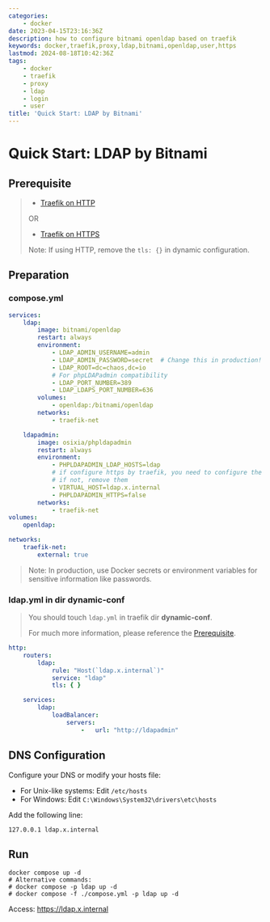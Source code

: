 ```yaml
---
categories:
    - docker
date: 2023-04-15T23:16:36Z
description: how to configure bitnami openldap based on traefik
keywords: docker,traefik,proxy,ldap,bitnami,openldap,user,https
lastmod: 2024-08-18T10:42:36Z
tags:
    - docker
    - traefik
    - proxy
    - ldap
    - login
    - user
title: 'Quick Start: LDAP by Bitnami'
---
```




# Quick Start: LDAP by Bitnami

## Prerequisite

> - [Traefik on HTTP](https://blog.yoooo.fun/quick-start-1-traefik.html)
>
> OR
>
> - [Traefik on HTTPS](https://blog.yoooo.fun/quick-start-1-1-traefik-ssl.html)
>
> Note: If using HTTP, remove the `tls: {}` in dynamic configuration.

## Preparation

### compose.yml

```yaml
services:
    ldap:
        image: bitnami/openldap
        restart: always
        environment:
            - LDAP_ADMIN_USERNAME=admin
            - LDAP_ADMIN_PASSWORD=secret  # Change this in production!
            - LDAP_ROOT=dc=chaos,dc=io
            # For phpLDAPadmin compatibility
            - LDAP_PORT_NUMBER=389
            - LDAP_LDAPS_PORT_NUMBER=636
        volumes:
            - openldap:/bitnami/openldap
        networks:
            - traefik-net

    ldapadmin:
        image: osixia/phpldapadmin
        restart: always
        environment:
            - PHPLDAPADMIN_LDAP_HOSTS=ldap
            # if configure https by traefik, you need to configure the following two lines
            # if not, remove them
            - VIRTUAL_HOST=ldap.x.internal
            - PHPLDAPADMIN_HTTPS=false
        networks:
            - traefik-net
volumes:
    openldap:

networks:
    traefik-net:
        external: true

```

> Note: In production, use Docker secrets or environment variables for sensitive information like passwords.

### ldap.yml in dir dynamic-conf

> You should touch `ldap.yml` in traefik dir **dynamic-conf**.
>
> For much more information, please reference the [Prerequisite](#Prerequisite).

```yaml
http:
    routers:
        ldap:
            rule: "Host(`ldap.x.internal`)"
            service: "ldap"
            tls: { }

    services:
        ldap:
            loadBalancer:
                servers:
                    -   url: "http://ldapadmin"

```

## DNS Configuration

Configure your DNS or modify your hosts file:

- For Unix-like systems: Edit `/etc/hosts`
- For Windows: Edit `C:\Windows\System32\drivers\etc\hosts`

Add the following line:

```
127.0.0.1 ldap.x.internal
```

## Run

```shell
docker compose up -d
# Alternative commands:
# docker compose -p ldap up -d
# docker compose -f ./compose.yml -p ldap up -d
```

Access: https://ldap.x.internal
